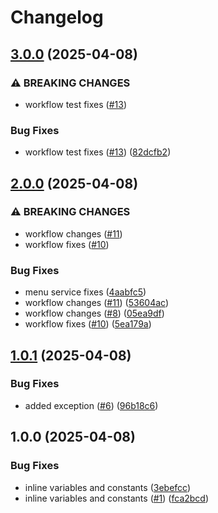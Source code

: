 # Changelog

## [3.0.0](https://github.com/jakeeviado/test-env-infirmary-desktop-app/compare/v2.0.0...v3.0.0) (2025-04-08)


### ⚠ BREAKING CHANGES

* workflow test fixes ([#13](https://github.com/jakeeviado/test-env-infirmary-desktop-app/issues/13))

### Bug Fixes

* workflow test fixes ([#13](https://github.com/jakeeviado/test-env-infirmary-desktop-app/issues/13)) ([82dcfb2](https://github.com/jakeeviado/test-env-infirmary-desktop-app/commit/82dcfb2367097b743cffd6928263d4ce04e5da68))

## [2.0.0](https://github.com/jakeeviado/test-env-infirmary-desktop-app/compare/v1.0.1...v2.0.0) (2025-04-08)


### ⚠ BREAKING CHANGES

* workflow changes ([#11](https://github.com/jakeeviado/test-env-infirmary-desktop-app/issues/11))
* workflow fixes ([#10](https://github.com/jakeeviado/test-env-infirmary-desktop-app/issues/10))

### Bug Fixes

* menu service fixes ([4aabfc5](https://github.com/jakeeviado/test-env-infirmary-desktop-app/commit/4aabfc5e7e5beef1f7926da5cb9132129bc22654))
* workflow changes ([#11](https://github.com/jakeeviado/test-env-infirmary-desktop-app/issues/11)) ([53604ac](https://github.com/jakeeviado/test-env-infirmary-desktop-app/commit/53604ac0d5b26109ac5ae59688ef016d8b5ea385))
* workflow changes ([#8](https://github.com/jakeeviado/test-env-infirmary-desktop-app/issues/8)) ([05ea9df](https://github.com/jakeeviado/test-env-infirmary-desktop-app/commit/05ea9dff016151b5ad3a5233b3db4ea1fb4a65c5))
* workflow fixes ([#10](https://github.com/jakeeviado/test-env-infirmary-desktop-app/issues/10)) ([5ea179a](https://github.com/jakeeviado/test-env-infirmary-desktop-app/commit/5ea179a3b2a9488cb7ed3d1ad9d92ff2d941117b))

## [1.0.1](https://github.com/jakeeviado/test-env-infirmary-desktop-app/compare/v1.0.0...v1.0.1) (2025-04-08)


### Bug Fixes

* added exception ([#6](https://github.com/jakeeviado/test-env-infirmary-desktop-app/issues/6)) ([96b18c6](https://github.com/jakeeviado/test-env-infirmary-desktop-app/commit/96b18c65e148ccc6ecec165030c601da56f1b176))

## 1.0.0 (2025-04-08)


### Bug Fixes

* inline variables and constants ([3ebefcc](https://github.com/jakeeviado/test-env-infirmary-desktop-app/commit/3ebefcc1dcaa525869651fd08d2c5ddc492895ac))
* inline variables and constants ([#1](https://github.com/jakeeviado/test-env-infirmary-desktop-app/issues/1)) ([fca2bcd](https://github.com/jakeeviado/test-env-infirmary-desktop-app/commit/fca2bcd427a403d6c41353592a13967c7b261126))
